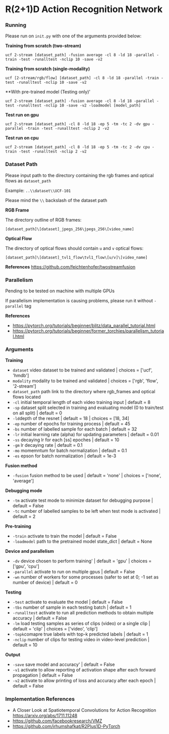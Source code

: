 # R(2+1)D Action Recognition Network
### Running

Please run on `init.py` with one of the arguments provided below:

**Training from scratch (two-stream)**

`ucf 2-stream [dataset_path] -fusion average -cl 8 -ld 18 -parallel -train -test -runalltest -nclip 10 -save -v2`

**Training from scratch (single-modality)**

`ucf [2-stream/rgb/flow] [dataset_path] -cl 8 -ld 18 -parallel -train -test -runalltest -nclip 10 -save -v2`

**With pre-trained model (Testing only)'

`ucf 2-stream [dataset_path] -fusion average -cl 8 -ld 18 -parallel -test -runalltest -nclip 10 -save -v2 -loadmodel [model_path]`

**Test run on gpu**

`ucf 2-stream [dataset_path] -cl 8 -ld 18 -ep 5 -tm -tc 2 -dv gpu -parallel -train -test -runalltest -nclip 2 -v2`

**Test run on cpu**

`ucf 2-stream [dataset_path] -cl 8 -ld 18 -ep 5 -tm -tc 2 -dv cpu -train -test -runalltest -nclip 2 -v2`

### Dataset Path

Please input path to the directory containing the rgb frames and optical flows as `dataset_path` 

Example: `..\\dataset\\UCF-101`

Please mind the `\\` backslash of the dataset path

**RGB Frame**

The directory outline of RGB frames:

`[dataset_path]\[dataset]_jpegs_256\jpegs_256\[video_name]`

**Optical Flow**

The directory of optical flows should contain `u` and `v` optical flows:

`[dataset_path]\[dataset]_tvl1_flow\tvl1_flow\[u/v]\[video_name]`

**References**
https://github.com/feichtenhofer/twostreamfusion

### Parallelism

Pending to be tested on machine with multiple GPUs

If parallelism implementation is causing problems, please run it without `-parallel` tag

**References**
- https://pytorch.org/tutorials/beginner/blitz/data_parallel_tutorial.html
- https://pytorch.org/tutorials/beginner/former_torchies/parallelism_tutorial.html

### Arguments

**Training**

- `dataset` video dataset to be trained and validated | choices = ['ucf', 'hmdb']
- `modality` modality to be trained and validated | choices = ['rgb', 'flow', '2-stream']
- `dataset_path` path link to the directory where rgb_frames and optical flows located
- `-cl` initial temporal length of each video training input | default = 8
- `-sp` dataset split selected in training and evaluating model (0 to train/test on all split) | default = 0
- `-ld`depth of the resnet | default = 18 | choices = [18, 34]
- `-ep` number of epochs for training process | default = 45
- `-bs` number of labelled sample for each batch | default = 32
- `-lr` initial learning rate (alpha) for updating parameters | default = 0.01
- `-ss` decaying lr for each [ss] epoches | default = 10
- `-gm` lr decaying rate | default = 0.1
- `-mo` momemntum for batch normalization | default = 0.1
- `-es` epson for batch normalization | default = 1e-3

**Fusion method**

- `-fusion` fusion method to be used | default = 'none' | choices = ['none', 'average']

**Debugging mode**

- `-tm` activate test mode to minimize dataset for debugging purpose | default = False
- `-tc` number of labelled samples to be left when test mode is activated | default = 2

**Pre-training**

- `-train` activate to train the model | default = False
- `-loadmodel` path to the pretrained model state_dict | default = None

**Device and parallelism**

- `-dv` device chosen to perform training' | default = 'gpu' | choices = ['gpu', 'cpu']
- `-parallel` activate to run on multiple gpus | default = False
- `-wn` number of workers for some processes (safer to set at 0; -1 set as number of device) | default = 0

**Testing**

- `-test` activate to evaluate the model | default = False
- `-tbs` number of sample in each testing batch | default = 1
- `-runalltest` activate to run all prediction methods to obtain multiple accuracy | default = False
- `-lm` load testing samples as series of clips (video) or a single clip | default = 'clip' | choices = ['video', 'clip']
- `-topk`comapre true labels with top-k predicted labels | default = 1
- `-nclip` number of clips for testing video in video-level prediction | default = 10

**Output**
- `-save` save model and accuracy' | default = False
- `-v1` activate to allow reporting of activation shape after each forward propagation | default = False
- `-v2` activate to allow printing of loss and accuracy after each epoch | default = False

### Implementation References

- A Closer Look at Spatiotemporal Convolutions for Action Recognition https://arxiv.org/abs/1711.11248
- https://github.com/facebookresearch/VMZ
- https://github.com/irhumshafkat/R2Plus1D-PyTorch
